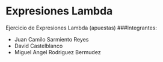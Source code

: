 # Expresiones Lambda
Ejercicio de Expresiones Lambda (apuestas)
###Integrantes: 
- Juan Camilo Sarmiento Reyes
- David Castelblanco
- Miguel Angel Rodriguez Bermudez
